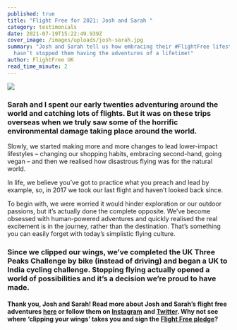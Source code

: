```yaml
---
published: true
title: "Flight Free for 2021: Josh and Sarah "
category: testimonials
date: 2021-07-19T15:22:49.939Z
cover_image: /images/uploads/josh-sarah.jpg
summary: "Josh and Sarah tell us how embracing their #FlightFree lifestyle
  hasn’t stopped them having the adventures of a lifetime!"
author: FlightFree UK
read_time_minute: 2
---
```

![](/images/uploads/josh-sarah-quote.jpg)

### Sarah and I spent our early twenties adventuring around the world and catching lots of flights. But it was on these trips overseas when we truly saw some of the horrific environmental damage taking place around the world.

Slowly, we started making more and more changes to lead lower-impact lifestyles – changing our shopping habits, embracing second-hand, going vegan – and then we realised how disastrous flying was for the natural world. 

In life, we believe you’ve got to practice what you preach and lead by example, so, in 2017 we took our last flight and haven’t looked back since. 

To begin with, we were worried it would hinder exploration or our outdoor passions, but it’s actually done the complete opposite. We’ve become obsessed with human-powered adventures and quickly realised the real excitement is in the journey, rather than the destination. That’s something you can easily forget with today’s simplistic flying culture. 

### Since we clipped our wings, we’ve completed the UK Three Peaks Challenge by bike (instead of driving) and began a UK to India cycling challenge. Stopping flying actually opened a world of possibilities and it’s a decision we’re proud to have made.

#### Thank you, Josh and Sarah! Read more about Josh and Sarah’s flight free adventures [here](/post/getting-creative-with-a-love-of-adventure/) or follow them on [Instagram](https://instagram.com/veggievagabonds_?utm_medium=copy_link) and [Twitter](https://twitter.com/veggievagabonds?s=21). Why not see where ‘clipping your wings’ takes you and sign the [Flight Free pledge](/take_action)?